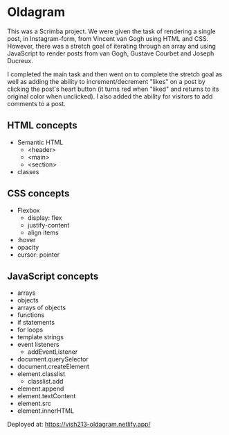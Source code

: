 # Oldagram

This was a Scrimba project. We were given the task of rendering a single post, in Instagram-form, from Vincent van Gogh using HTML and CSS. However, there was a stretch goal of iterating through an array and using JavaScript to render posts from van Gogh, Gustave Courbet and Joseph Ducreux. 

I completed the main task and then went on to complete the stretch goal as well as adding the ability to increment/decrement "likes" on a post by clicking the post's heart button (it turns red when "liked" and returns to its original color when unclicked). I also added the ability for visitors to add comments to a post.

## HTML concepts

- Semantic HTML
    - \<header>
    - \<main>
    - \<section>
- classes

## CSS concepts

- Flexbox
    - display: flex
    - justify-content
    - align items
- :hover
- opacity
- cursor: pointer

## JavaScript concepts

- arrays
- objects
- arrays of objects
- functions
- if statements
- for loops
- template strings
- event listeners
    - addEventListener
- document.querySelector
- document.createElement
- element.classlist
    - classlist.add
- element.append
- element.textContent
- element.src
- element.innerHTML

Deployed at: https://vish213-oldagram.netlify.app/